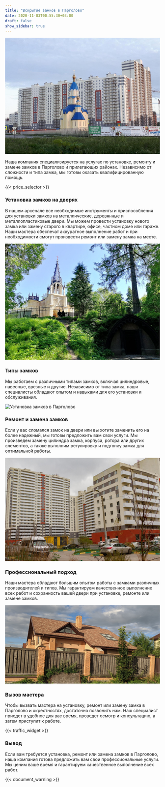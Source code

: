 ```yaml
---
title: "Вскрытие замков в Парголово"
date: 2020-11-03T00:55:30+03:00
draft: false
show_sidebar: true
---
```


![Установка замков в Парголово](Pargolovo1.jpg)

Наша компания специализируется на услугах по установке, ремонту и замене замков в Парголово и прилегающих районах. Независимо от сложности и типа замка, мы готовы оказать квалифицированную помощь.

{{< price_selector >}}

### Установка замков на дверях

В нашем арсенале все необходимые инструменты и приспособления для установки замков на металлические, деревянные и металлопластиковые двери. Мы можем провести установку нового замка или замену старого в квартире, офисе, частном доме или гараже. Наши мастера обеспечат аккуратное выполнение работ и при необходимости смогут произвести ремонт или замену замка на месте.

![Установка замков в Парголово](Pargolovo2.jpg)

### Типы замков

Мы работаем с различными типами замков, включая цилиндровые, навесные, врезные и другие. Независимо от типа замка, наши специалисты обладают опытом и навыками для его установки и обслуживания.

![Установка замков в Парголово](Pargolovo3.jpg)

### Ремонт и замена замков

Если у вас сломался замок на двери или вы хотите заменить его на более надежный, мы готовы предложить вам свои услуги. Мы произведем замену цилиндра замка, корпуса, ротора или других элементов, а также выполним регулировку и подгонку замка для оптимальной работы.

![Установка замков в Парголово](Pargolovo4.jpg)

### Профессиональный подход

Наши мастера обладают большим опытом работы с замками различных производителей и типов. Мы гарантируем качественное выполнение всех работ и сохранность вашей двери при установке, ремонте или замене замков.

![Установка замков в Парголово](Pargolovo5.jpg)

### Вызов мастера

Чтобы вызвать мастера на установку, ремонт или замену замка в Парголово и окрестностях, достаточно позвонить нам. Наш специалист приедет в удобное для вас время, проведет осмотр и консультацию, а затем приступит к работе.

{{< traffic_widget >}}

### Вывод

Если вам требуется установка, ремонт или замена замков в Парголово, наша компания готова предложить вам свои профессиональные услуги. Мы ценим ваше время и гарантируем качественное выполнение всех работ.

{{< document_warning >}}